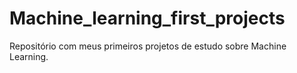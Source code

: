 # Machine_learning_first_projects
Repositório com meus primeiros projetos de estudo sobre Machine Learning. 
